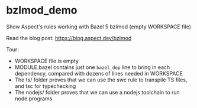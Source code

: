 # bzlmod_demo
Show Aspect's rules working with Bazel 5 bzlmod (empty WORKSPACE file)

Read the blog post: <https://blog.aspect.dev/bzlmod>

Tour:
- WORKSPACE file is empty
- MODULE.bazel contains just one `bazel_dep` line to bring in each dependency, compared with dozens of lines needed in WORKSPACE
- The ts/ folder proves that we can use the swc rule to transpile TS files, and tsc for typechecking
- The nodejs/ folder proves that we can use a nodejs toolchain to run node programs
